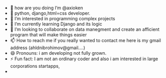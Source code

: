 - 👋 how are you doing  I’m @axioken
- 🤹 python, django,html=css developer.
- 👀 I’m interested in programming complex projects
- 🌱 I’m currently learning Django and its logic
- 💞️ I’m looking to collaborate on data manegment and create an afficient program that will make things easier 
- 📫 How to reach me if you really wanted to contact me here is my gmail address (ahldnibrohimov@gmail....)
- 😄 Pronouns: i am developing not fully grown.
- ⚡ Fun fact: I am not an ordinary coder and also i am interested in large corporations startapps,
- 

<!---
axioken/axioken is a ✨ special ✨ repository because its `README.md` (this file) appears on your GitHub profile.
You can click the Preview link to take a look at your changes.
--->
